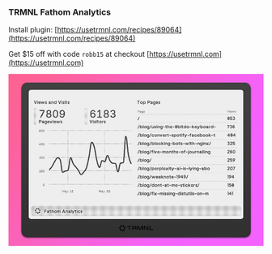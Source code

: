 ### TRMNL Fathom Analytics

Install plugin: [https://usetrmnl.com/recipes/89064](https://usetrmnl.com/recipes/89064)

Get $15 off with code `robb15` at checkout [https://usetrmnl.com](https://usetrmnl.com)

![](screenshot.jpg)